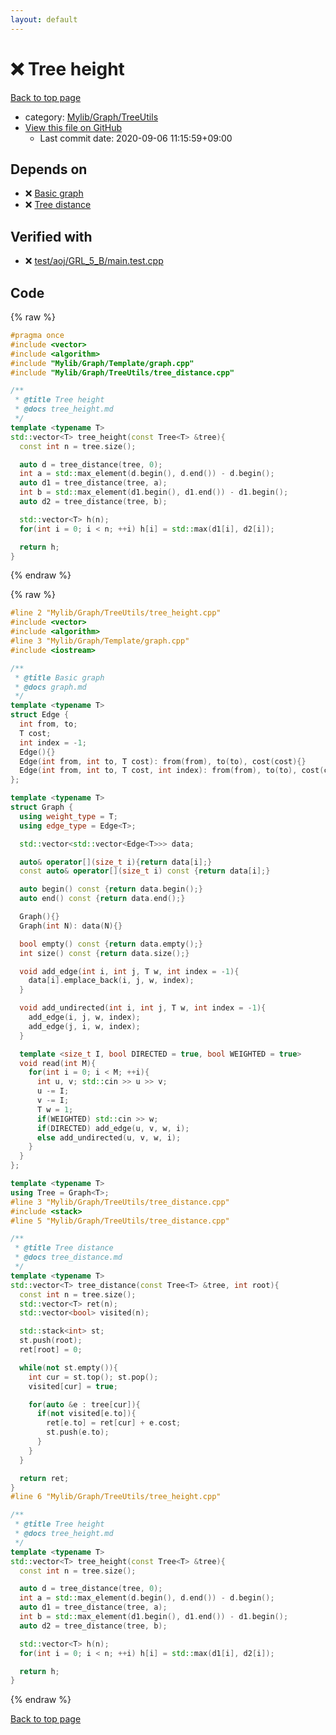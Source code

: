 ```yaml
---
layout: default
---
```


<!-- mathjax config similar to math.stackexchange -->
<script type="text/javascript" async
  src="https://cdnjs.cloudflare.com/ajax/libs/mathjax/2.7.5/MathJax.js?config=TeX-MML-AM_CHTML">
</script>
<script type="text/x-mathjax-config">
  MathJax.Hub.Config({
    TeX: { equationNumbers: { autoNumber: "AMS" }},
    tex2jax: {
      inlineMath: [ ['$','$'] ],
      processEscapes: true
    },
    "HTML-CSS": { matchFontHeight: false },
    displayAlign: "left",
    displayIndent: "2em"
  });
</script>

<script type="text/javascript" src="https://cdnjs.cloudflare.com/ajax/libs/jquery/3.4.1/jquery.min.js"></script>
<script src="https://cdn.jsdelivr.net/npm/jquery-balloon-js@1.1.2/jquery.balloon.min.js" integrity="sha256-ZEYs9VrgAeNuPvs15E39OsyOJaIkXEEt10fzxJ20+2I=" crossorigin="anonymous"></script>
<script type="text/javascript" src="../../../../assets/js/copy-button.js"></script>
<link rel="stylesheet" href="../../../../assets/css/copy-button.css" />


# :x: Tree height

<a href="../../../../index.html">Back to top page</a>

* category: <a href="../../../../index.html#a41ea9974466d4f509bcbf59f2ee921e">Mylib/Graph/TreeUtils</a>
* <a href="{{ site.github.repository_url }}/blob/master/Mylib/Graph/TreeUtils/tree_height.cpp">View this file on GitHub</a>
    - Last commit date: 2020-09-06 11:15:59+09:00




## Depends on

* :x: <a href="../Template/graph.cpp.html">Basic graph</a>
* :x: <a href="tree_distance.cpp.html">Tree distance</a>


## Verified with

* :x: <a href="../../../../verify/test/aoj/GRL_5_B/main.test.cpp.html">test/aoj/GRL_5_B/main.test.cpp</a>


## Code

<a id="unbundled"></a>
{% raw %}
```cpp
#pragma once
#include <vector>
#include <algorithm>
#include "Mylib/Graph/Template/graph.cpp"
#include "Mylib/Graph/TreeUtils/tree_distance.cpp"

/**
 * @title Tree height
 * @docs tree_height.md
 */
template <typename T>
std::vector<T> tree_height(const Tree<T> &tree){
  const int n = tree.size();

  auto d = tree_distance(tree, 0);
  int a = std::max_element(d.begin(), d.end()) - d.begin();
  auto d1 = tree_distance(tree, a);
  int b = std::max_element(d1.begin(), d1.end()) - d1.begin();
  auto d2 = tree_distance(tree, b);

  std::vector<T> h(n);
  for(int i = 0; i < n; ++i) h[i] = std::max(d1[i], d2[i]);

  return h;
}

```
{% endraw %}

<a id="bundled"></a>
{% raw %}
```cpp
#line 2 "Mylib/Graph/TreeUtils/tree_height.cpp"
#include <vector>
#include <algorithm>
#line 3 "Mylib/Graph/Template/graph.cpp"
#include <iostream>

/**
 * @title Basic graph
 * @docs graph.md
 */
template <typename T>
struct Edge {
  int from, to;
  T cost;
  int index = -1;
  Edge(){}
  Edge(int from, int to, T cost): from(from), to(to), cost(cost){}
  Edge(int from, int to, T cost, int index): from(from), to(to), cost(cost), index(index){}
};

template <typename T>
struct Graph {
  using weight_type = T;
  using edge_type = Edge<T>;

  std::vector<std::vector<Edge<T>>> data;

  auto& operator[](size_t i){return data[i];}
  const auto& operator[](size_t i) const {return data[i];}

  auto begin() const {return data.begin();}
  auto end() const {return data.end();}

  Graph(){}
  Graph(int N): data(N){}

  bool empty() const {return data.empty();}
  int size() const {return data.size();}

  void add_edge(int i, int j, T w, int index = -1){
    data[i].emplace_back(i, j, w, index);
  }

  void add_undirected(int i, int j, T w, int index = -1){
    add_edge(i, j, w, index);
    add_edge(j, i, w, index);
  }

  template <size_t I, bool DIRECTED = true, bool WEIGHTED = true>
  void read(int M){
    for(int i = 0; i < M; ++i){
      int u, v; std::cin >> u >> v;
      u -= I;
      v -= I;
      T w = 1;
      if(WEIGHTED) std::cin >> w;
      if(DIRECTED) add_edge(u, v, w, i);
      else add_undirected(u, v, w, i);
    }
  }
};

template <typename T>
using Tree = Graph<T>;
#line 3 "Mylib/Graph/TreeUtils/tree_distance.cpp"
#include <stack>
#line 5 "Mylib/Graph/TreeUtils/tree_distance.cpp"

/**
 * @title Tree distance
 * @docs tree_distance.md
 */
template <typename T>
std::vector<T> tree_distance(const Tree<T> &tree, int root){
  const int n = tree.size();
  std::vector<T> ret(n);
  std::vector<bool> visited(n);

  std::stack<int> st;
  st.push(root);
  ret[root] = 0;

  while(not st.empty()){
    int cur = st.top(); st.pop();
    visited[cur] = true;

    for(auto &e : tree[cur]){
      if(not visited[e.to]){
        ret[e.to] = ret[cur] + e.cost;
        st.push(e.to);
      }
    }
  }

  return ret;
}
#line 6 "Mylib/Graph/TreeUtils/tree_height.cpp"

/**
 * @title Tree height
 * @docs tree_height.md
 */
template <typename T>
std::vector<T> tree_height(const Tree<T> &tree){
  const int n = tree.size();

  auto d = tree_distance(tree, 0);
  int a = std::max_element(d.begin(), d.end()) - d.begin();
  auto d1 = tree_distance(tree, a);
  int b = std::max_element(d1.begin(), d1.end()) - d1.begin();
  auto d2 = tree_distance(tree, b);

  std::vector<T> h(n);
  for(int i = 0; i < n; ++i) h[i] = std::max(d1[i], d2[i]);

  return h;
}

```
{% endraw %}

<a href="../../../../index.html">Back to top page</a>

